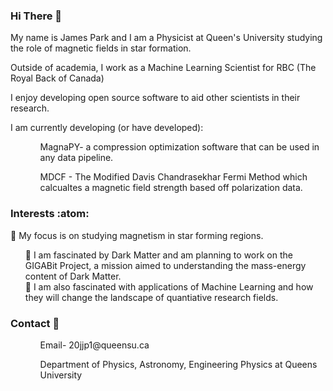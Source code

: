 ### Hi There 👋
My name is James Park and I am a Physicist at Queen's University studying the role of magnetic fields in star formation. 

Outside of academia, I work as a Machine Learning Scientist for RBC (The Royal Back of Canada)

I enjoy developing open source software to aid other scientists in their research. 

I am currently developing (or have developed):
<ol>  
    <ul> MagnaPY- a compression optimization software that can be used in any data pipeline.</ul>
    <ul> MDCF - The Modified Davis Chandrasekhar Fermi Method which calcualtes a magnetic field strength based off polarization data.</ul>
</ol>

### Interests :atom:
🔭 My focus is on studying magnetism in star forming regions.
<ol>
    🌱 I am fascinated by Dark Matter and am planning to work on the GIGABit Project, a mission aimed to understanding the mass-energy content of Dark Matter.
    <br>
    🌱 I am also fascinated with applications of Machine Learning and how they will change the landscape of quantiative research fields.
    <br>
</ol>

### Contact :bookmark_tabs: 
<ol>
    <ul>Email- 20jjp1@queensu.ca </ul>   
    <ul>Department of Physics, Astronomy, Engineering Physics at Queens University</ul>
</ol>
